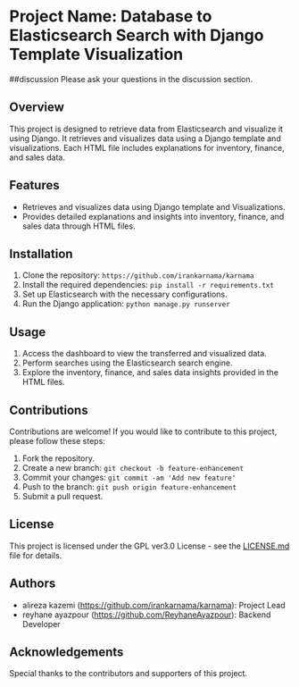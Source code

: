 # Project Name: Database to Elasticsearch Search with Django Template Visualization

##discussion
Please ask your questions in the discussion section.

## Overview
This project is designed to retrieve data from Elasticsearch and visualize it using Django. It retrieves and visualizes data using a Django template and visualizations. Each HTML file includes explanations for inventory, finance, and sales data.

## Features
- Retrieves and visualizes data using Django template and Visualizations.
- Provides detailed explanations and insights into inventory, finance, and sales data through HTML files.

## Installation
1. Clone the repository: `https://github.com/irankarnama/karnama`
2. Install the required dependencies: `pip install -r requirements.txt`
3. Set up Elasticsearch with the necessary configurations.
4. Run the Django application: `python manage.py runserver`

## Usage
1. Access the dashboard to view the transferred and visualized data.
2. Perform searches using the Elasticsearch search engine.
3. Explore the inventory, finance, and sales data insights provided in the HTML files.

## Contributions
Contributions are welcome! If you would like to contribute to this project, please follow these steps:
1. Fork the repository.
2. Create a new branch: `git checkout -b feature-enhancement`
3. Commit your changes: `git commit -am 'Add new feature'`
4. Push to the branch: `git push origin feature-enhancement`
5. Submit a pull request.

## License
This project is licensed under the GPL ver3.0 License - see the [LICENSE.md](LICENSE.md) file for details.

## Authors
- alireza kazemi (https://github.com/irankarnama/karnama): Project Lead
- reyhane ayazpour (https://github.com/ReyhaneAyazpour): Backend Developer

## Acknowledgements
Special thanks to the contributors and supporters of this project.
